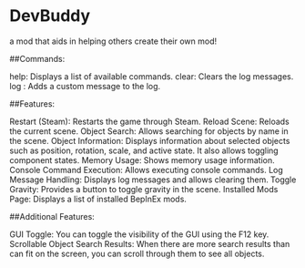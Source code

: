 # DevBuddy
a mod that aids in helping others create their own mod!

##Commands:

help: Displays a list of available commands.
clear: Clears the log messages.
log <message>: Adds a custom message to the log.

##Features:

Restart (Steam): Restarts the game through Steam.
Reload Scene: Reloads the current scene.
Object Search: Allows searching for objects by name in the scene.
Object Information: Displays information about selected objects such as position, rotation, scale, and active state. It also allows toggling component states.
Memory Usage: Shows memory usage information.
Console Command Execution: Allows executing console commands.
Log Message Handling: Displays log messages and allows clearing them.
Toggle Gravity: Provides a button to toggle gravity in the scene.
Installed Mods Page: Displays a list of installed BepInEx mods.

##Additional Features:

GUI Toggle: You can toggle the visibility of the GUI using the F12 key.
Scrollable Object Search Results: When there are more search results than can fit on the screen, you can scroll through them to see all objects.

